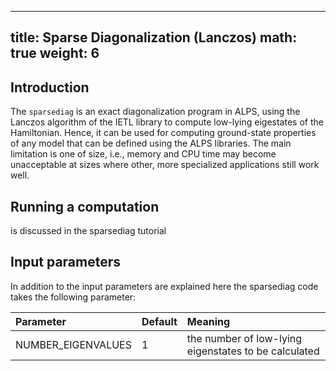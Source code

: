 
---
title: Sparse Diagonalization (Lanczos) 
math: true
weight: 6
---

## Introduction

The `sparsediag` is an exact diagonalization program in ALPS, using the Lanczos algorithm of the IETL library to compute low-lying eigestates of the Hamiltonian. Hence, it can be used for computing ground-state properties of any model that can be defined using the ALPS libraries. The main limitation is one of size, i.e., memory and CPU time may become unacceptable at sizes where other, more specialized applications still work well.

## Running a computation

is discussed in the sparsediag tutorial

## Input parameters

In addition to the input parameters are explained here the sparsediag code takes the following parameter:

| **Parameter** | **Default** | **Meaning** |
| :------------ | :---------- | :---------- |
| NUMBER_EIGENVALUES | 1 | the number of low-lying eigenstates to be calculated |


